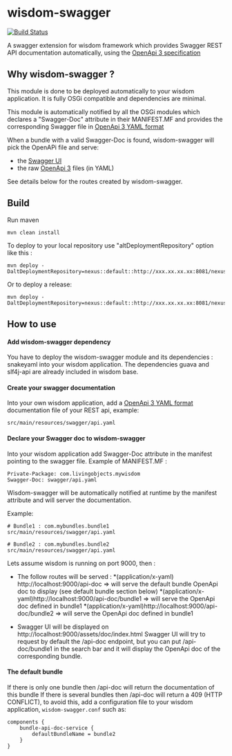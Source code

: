 wisdom-swagger
==============
[![Build Status](https://api.travis-ci.org/livingobjects/wisdom-swagger.png)](https://travis-ci.org/livingobjects/wisdom-swagger)

A swagger extension for wisdom framework which provides Swagger REST API documentation automatically, using the
[OpenApi 3 specification](https://github.com/OAI/OpenAPI-Specification)

## Why wisdom-swagger ?

This module is done to be deployed automatically to your wisdom application. It is fully OSGi compatible and dependencies are minimal.

This module is automatically notified by all the OSGi modules which declares a "Swagger-Doc" attribute in their MANIFEST.MF and provides the corresponding Swagger file in
[OpenApi 3 YAML format](https://github.com/OAI/OpenAPI-Specification)

When a bundle with a valid Swagger-Doc is found, wisdom-swagger will pick the OpenAPi file and serve:
- the [Swagger UI](https://github.com/swagger-api/swagger-ui)
- the raw [OpenApi 3](https://github.com/OAI/OpenAPI-Specification) files (in YAML)

See details below for the routes created by wisdom-swagger.

## Build

Run maven

```shell
mvn clean install
```

To deploy to your local repository use "altDeploymentRepository" option like this :

```shell
mvn deploy -DaltDeploymentRepository=nexus::default::http://xxx.xx.xx.xx:8081/nexus/content/repositories/snapshots
```

Or to deploy a release:

```shell
mvn deploy -DaltDeploymentRepository=nexus::default::http://xxx.xx.xx.xx:8081/nexus/content/repositories/releases
```

## How to use

#### Add wisdom-swagger dependency

You have to deploy the wisdom-swagger module and its dependencies : snakeyaml into your wisdom application.
The dependencies guava and slf4j-api are already included in wisdom base.
 
#### Create your swagger documentation

Into your own wisdom application, add a [OpenApi 3 YAML format](https://github.com/OAI/OpenAPI-Specification)
documentation file of your REST api, example:
```
src/main/resources/swagger/api.yaml
```

#### Declare your Swagger doc to wisdom-swagger

Into your wisdom application add Swagger-Doc attribute in the manifest pointing to the swagger file.
Example of MANIFEST.MF :

```
Private-Package: com.livingobjects.mywisdom
Swagger-Doc: swagger/api.yaml
```

Wisdom-swagger will be automatically notified at runtime by the manifest attribute and will server the documentation.

Example:

```
# Bundle1 : com.mybundles.bundle1
src/main/resources/swagger/api.yaml

# Bundle2 : com.mybundles.bundle2
src/main/resources/swagger/api.yaml
```

Lets assume wisdom is running on port 9000, then :

- The follow routes will be served :
*(application/x-yaml) http://localhost:9000/api-doc => will serve the default bundle OpenApi doc to display (see default bundle section below)
*(application/x-yaml)http://localhost:9000/api-doc/bundle1 => will serve the OpenApi doc defined in bundle1
*(application/x-yaml)http://localhost:9000/api-doc/bundle2 => will serve the OpenApi doc defined in bundle1

- Swagger UI will be displayed on http://localhost:9000/assets/doc/index.html
Swagger UI will try to request by default the /api-doc endpoint, but you can put /api-doc/bundle1 in the search bar and it will display
the OpenApi doc of the corresponding bundle.

#### The default bundle

If there is only one bundle then /api-doc will return the documentation of this bundle
If there is several bundles then /api-doc will return a 409 (HTTP CONFLICT), to avoid this, add a configuration file to your wisdom application, `wisdom-swagger.conf` such as:

```
components {
    bundle-api-doc-service {
        defaultBundleName = bundle2
    }
}
```